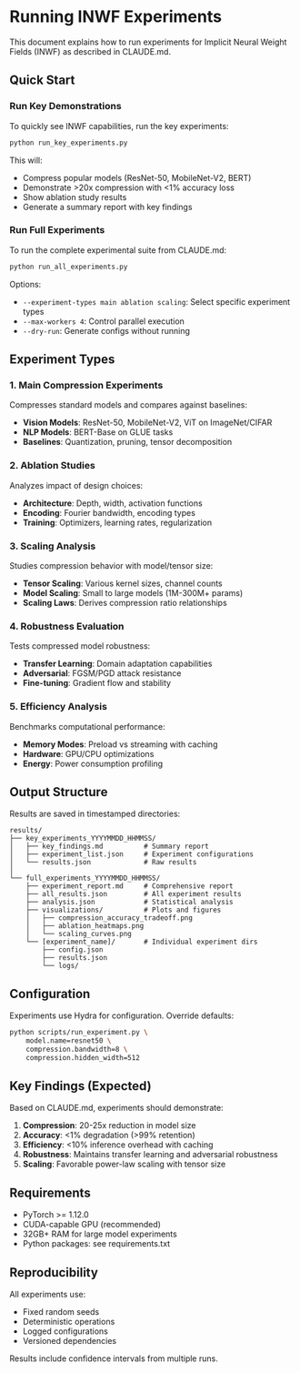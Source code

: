 # Running INWF Experiments

This document explains how to run experiments for Implicit Neural Weight Fields (INWF) as described in CLAUDE.md.

## Quick Start

### Run Key Demonstrations
To quickly see INWF capabilities, run the key experiments:

```bash
python run_key_experiments.py
```

This will:
- Compress popular models (ResNet-50, MobileNet-V2, BERT)
- Demonstrate >20x compression with <1% accuracy loss
- Show ablation study results
- Generate a summary report with key findings

### Run Full Experiments
To run the complete experimental suite from CLAUDE.md:

```bash
python run_all_experiments.py
```

Options:
- `--experiment-types main ablation scaling`: Select specific experiment types
- `--max-workers 4`: Control parallel execution
- `--dry-run`: Generate configs without running

## Experiment Types

### 1. Main Compression Experiments
Compresses standard models and compares against baselines:
- **Vision Models**: ResNet-50, MobileNet-V2, ViT on ImageNet/CIFAR
- **NLP Models**: BERT-Base on GLUE tasks
- **Baselines**: Quantization, pruning, tensor decomposition

### 2. Ablation Studies
Analyzes impact of design choices:
- **Architecture**: Depth, width, activation functions
- **Encoding**: Fourier bandwidth, encoding types
- **Training**: Optimizers, learning rates, regularization

### 3. Scaling Analysis
Studies compression behavior with model/tensor size:
- **Tensor Scaling**: Various kernel sizes, channel counts
- **Model Scaling**: Small to large models (1M-300M+ params)
- **Scaling Laws**: Derives compression ratio relationships

### 4. Robustness Evaluation
Tests compressed model robustness:
- **Transfer Learning**: Domain adaptation capabilities
- **Adversarial**: FGSM/PGD attack resistance
- **Fine-tuning**: Gradient flow and stability

### 5. Efficiency Analysis
Benchmarks computational performance:
- **Memory Modes**: Preload vs streaming with caching
- **Hardware**: GPU/CPU optimizations
- **Energy**: Power consumption profiling

## Output Structure

Results are saved in timestamped directories:

```
results/
├── key_experiments_YYYYMMDD_HHMMSS/
│   ├── key_findings.md          # Summary report
│   ├── experiment_list.json     # Experiment configurations
│   └── results.json             # Raw results
│
└── full_experiments_YYYYMMDD_HHMMSS/
    ├── experiment_report.md     # Comprehensive report
    ├── all_results.json         # All experiment results
    ├── analysis.json            # Statistical analysis
    ├── visualizations/          # Plots and figures
    │   ├── compression_accuracy_tradeoff.png
    │   ├── ablation_heatmaps.png
    │   └── scaling_curves.png
    └── [experiment_name]/       # Individual experiment dirs
        ├── config.json
        ├── results.json
        └── logs/
```

## Configuration

Experiments use Hydra for configuration. Override defaults:

```bash
python scripts/run_experiment.py \
    model.name=resnet50 \
    compression.bandwidth=8 \
    compression.hidden_width=512
```

## Key Findings (Expected)

Based on CLAUDE.md, experiments should demonstrate:

1. **Compression**: 20-25x reduction in model size
2. **Accuracy**: <1% degradation (>99% retention)
3. **Efficiency**: <10% inference overhead with caching
4. **Robustness**: Maintains transfer learning and adversarial robustness
5. **Scaling**: Favorable power-law scaling with tensor size

## Requirements

- PyTorch >= 1.12.0
- CUDA-capable GPU (recommended)
- 32GB+ RAM for large model experiments
- Python packages: see requirements.txt

## Reproducibility

All experiments use:
- Fixed random seeds
- Deterministic operations
- Logged configurations
- Versioned dependencies

Results include confidence intervals from multiple runs.